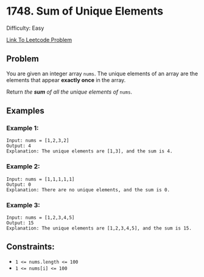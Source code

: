 # 1748. Sum of Unique Elements
Difficulty: Easy

[Link To Leetcode Problem](https://leetcode.com/problems/sum-of-unique-elements/)

## Problem
You are given an integer array `nums`. The unique elements of an array are the elements that appear **exactly once** in the array.

Return *the **sum** of all the unique elements of* `nums`.

## Examples
### Example 1:
```
Input: nums = [1,2,3,2]
Output: 4
Explanation: The unique elements are [1,3], and the sum is 4.
```
### Example 2:
```
Input: nums = [1,1,1,1,1]
Output: 0
Explanation: There are no unique elements, and the sum is 0.
```
### Example 3:
```
Input: nums = [1,2,3,4,5]
Output: 15
Explanation: The unique elements are [1,2,3,4,5], and the sum is 15.
```

## Constraints:
- `1 <= nums.length <= 100`
- `1 <= nums[i] <= 100`